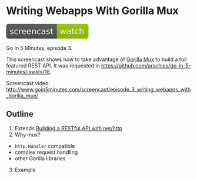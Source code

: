 # Writing Webapps With Gorilla Mux

[![Watch The Screencast](../watch-screencast.svg)](http://www.goin5minutes.com/screencast/episode_3_writing_webapps_with_gorilla_mux/)

Go in 5 Minutes, episode 3.

This screencast shows how to take advantage of [Gorilla Mux](https://github.com/gorilla/mux) to build a full featured REST API. It was requested in https://github.com/arschles/go-in-5-minutes/issues/18.

Screencast video:
http://www.goin5minutes.com/screencast/episode_3_writing_webapps_with_gorilla_mux/

## Outline

1. Extends [Building a RESTful API with net/http](https://github.com/arschles/go-in-5-minutes/tree/master/episode1)
2. Why mux?
  - `http.Handler` compatible
  - complex request handling
  - other Gorilla libraries
3. Example
